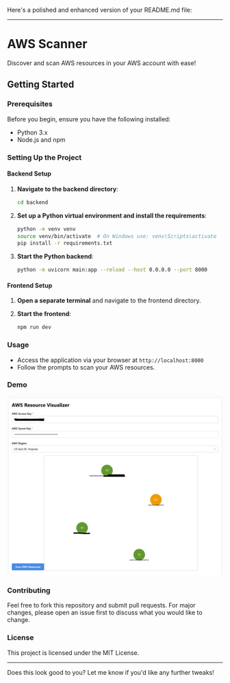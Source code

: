 Here's a polished and enhanced version of your README.md file:

---

# AWS Scanner

Discover and scan AWS resources in your AWS account with ease!

## Getting Started

### Prerequisites

Before you begin, ensure you have the following installed:
- Python 3.x
- Node.js and npm

### Setting Up the Project

#### Backend Setup

1. **Navigate to the backend directory**:
   ```sh
   cd backend
   ```

2. **Set up a Python virtual environment and install the requirements**:
   ```sh
   python -m venv venv
   source venv/bin/activate  # On Windows use: venv\Scripts\activate
   pip install -r requirements.txt
   ```

3. **Start the Python backend**:
   ```sh
   python -m uvicorn main:app --reload --host 0.0.0.0 --port 8000
   ```

#### Frontend Setup

1. **Open a separate terminal** and navigate to the frontend directory.

2. **Start the frontend**:
   ```sh
   npm run dev
   ```

### Usage

- Access the application via your browser at `http://localhost:8000`
- Follow the prompts to scan your AWS resources.

### Demo
![UI](UI.png)


### Contributing

Feel free to fork this repository and submit pull requests. For major changes, please open an issue first to discuss what you would like to change.

### License

This project is licensed under the MIT License.

---

Does this look good to you? Let me know if you'd like any further tweaks!